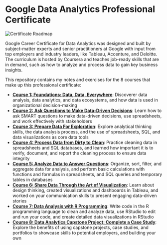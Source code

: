 # Google Data Analytics Professional Certificate

![Certificate Roadmap](images/gdap-roadmap.png "Certificate Roadmap")

Google Career Certificate for Data Analytics was designed and built by subject-matter experts and senior practitioners at Google with input from top employers and industry leaders, like Tableau, Accenture, and Deloitte. The curriculum is hosted by Coursera and teaches job-ready skills that are in demand, such as how to analyze and process data to gain key business insights.

This repository contains my notes and exercises for the 8 courses that make up this professional certificate:

- **[Course 1: Foundations: Data, Data, Everywhere](/1-Foundations-Data-Data-Everywhere/README.md)**: Discoverer data analysis, data analytics, and data ecosystems, and how data is used in organizational decision-making
- **[Course 2: Ask Questions to Make Data-Driven Decisions](/2-Ask-Questions-to-Make-Data-Driven-Decisions/README.md)**: Learn how to ask SMART questions to make data-driven decisions, use spreadsheets, and work effectively with stakeholders
- **[Course 3: Prepare Data For Exploration](/3-Prepare-Data-for-Exploration/README.md)**: Explore analytical thinking skills, the data analysis process, and the use of spreadsheets, SQL, and data visualizations as core data tools
- **[Course 4: Process Data from Dirty to Clean](/4-Process-Data-from-Dirty-to-Clean/README.md)**: Practice cleaning data in spreadsheets and SQL databases, and learned how important it is to verify, document, and report the cleaning process to ensure data integrity
- **[Course 5: Analyze Data to Answer Questions](/5-Analyze-Data-to-Answer-Questions/README.md)**: Organize, sort, filter, and aggregate data for analysis, and perform basic calculations with functions and formulas in spreadsheets, and SQL queries and temporary tables in databases
- **[Course 6: Share Data Through the Art of Visualization](/6-Share-Data-Through-the-Art-of-Visualization/README.md)**: Learn about design thinking, created visualizations and dashboards in Tableau, and worked on your communication skills to present engaging data-driven stories
- **[Course 7: Data Analysis with R Programming](/7-Data-Analysis-with-R-Programming/README.md)**: Write code in the R programming language to clean and analyze data, use RStudio to edit and run your code, and create detailed data visualizations in RStudio
- **[Course 8: Data Analytics Capstone Project: Complete a Case Study](/8-Google-Data-Analytics-Capstone/README.md)**: Explore the benefits of using capstone projects, case studies, and portfolios to showcase skills to potential employers, and building your own
